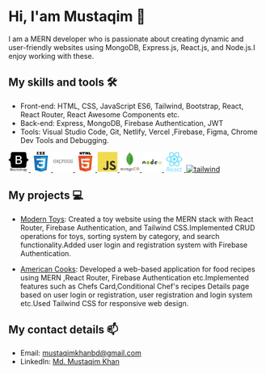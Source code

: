 # Hi, I'am Mustaqim 👋

I am a MERN developer who is passionate about creating dynamic and user-friendly websites using MongoDB, Express.js, React.js, and Node.js.I enjoy working with these.

## My skills and tools 🛠️

- Front-end: HTML, CSS, JavaScript ES6, Tailwind, Bootstrap, React, React Router, React Awesome Components etc.
- Back-end: Express, MongoDB, Firebase Authentication, JWT
- Tools: Visual Studio Code, Git, Netlify, Vercel ,Firebase, Figma, Chrome Dev Tools and Debugging.

<p align="left"> <a href="https://getbootstrap.com" target="_blank" rel="noreferrer"> <img src="https://raw.githubusercontent.com/devicons/devicon/master/icons/bootstrap/bootstrap-plain-wordmark.svg" alt="bootstrap" width="40" height="40"/> </a> <a href="https://www.w3schools.com/css/" target="_blank" rel="noreferrer"> <img src="https://raw.githubusercontent.com/devicons/devicon/master/icons/css3/css3-original-wordmark.svg" alt="css3" width="40" height="40"/> </a> <a href="https://expressjs.com" target="_blank" rel="noreferrer"> <img src="https://raw.githubusercontent.com/devicons/devicon/master/icons/express/express-original-wordmark.svg" alt="express" width="40" height="40"/> </a> <a href="https://www.w3.org/html/" target="_blank" rel="noreferrer"> <img src="https://raw.githubusercontent.com/devicons/devicon/master/icons/html5/html5-original-wordmark.svg" alt="html5" width="40" height="40"/> </a> <a href="https://developer.mozilla.org/en-US/docs/Web/JavaScript" target="_blank" rel="noreferrer"> <img src="https://raw.githubusercontent.com/devicons/devicon/master/icons/javascript/javascript-original.svg" alt="javascript" width="40" height="40"/> </a> <a href="https://www.mongodb.com/" target="_blank" rel="noreferrer"> <img src="https://raw.githubusercontent.com/devicons/devicon/master/icons/mongodb/mongodb-original-wordmark.svg" alt="mongodb" width="40" height="40"/> </a> <a href="https://nodejs.org" target="_blank" rel="noreferrer"> <img src="https://raw.githubusercontent.com/devicons/devicon/master/icons/nodejs/nodejs-original-wordmark.svg" alt="nodejs" width="40" height="40"/> </a> <a href="https://reactjs.org/" target="_blank" rel="noreferrer"> <img src="https://raw.githubusercontent.com/devicons/devicon/master/icons/react/react-original-wordmark.svg" alt="react" width="40" height="40"/> </a> <a href="https://tailwindcss.com/" target="_blank" rel="noreferrer"> <img src="https://www.vectorlogo.zone/logos/tailwindcss/tailwindcss-icon.svg" alt="tailwind" width="40" height="40"/> </a> </p>

## My projects 💻

- [Modern Toys](https://email-pass-authenticatio-15760.web.app/): Created  a toy website using the MERN stack with React Router, Firebase Authentication, and Tailwind CSS.Implemented CRUD operations for toys, sorting system by category, and search functionality.Added user login and registration system with Firebase Authentication.

- [American Cooks](https://recipe-world-auth.web.app/): Developed a web-based application for food recipes using MERN ,React Router, Firebase Authentication etc.Implemented features such as Chefs Card,Conditional Chef's recipes Details page based on user login or registration, user registration and login system etc.Used Tailwind CSS for responsive web design.

## My contact details 📫

- Email: [mustaqimkhanbd@gmail.com](mustaqimkhanbd@gmail.com)
- LinkedIn: [Md. Mustaqim Khan](https://www.linkedin.com/in/mustaqimbd/)

<!-- ## My stats 📊 -->
